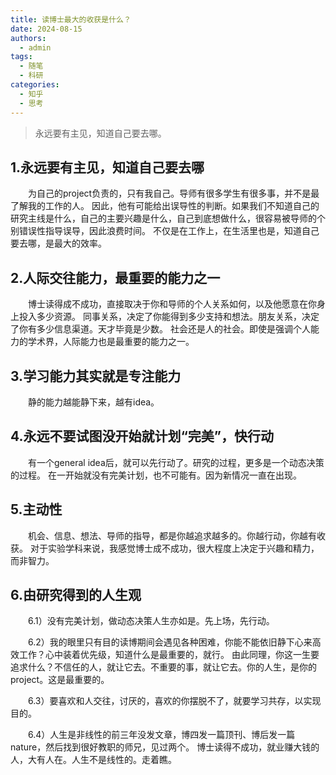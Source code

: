 ```yaml
---
title: 读博士最大的收获是什么？
date: 2024-08-15
authors:
  - admin
tags:
  - 随笔
  - 科研
categories:
  - 知乎
  - 思考
---
```


> 永远要有主见，知道自己要去哪。                             

<!--more-->
## 1.永远要有主见，知道自己要去哪
&emsp;&emsp;为自己的project负责的，只有我自己。导师有很多学生有很多事，并不是最了解我的工作的人。
因此，他有可能给出误导性的判断。如果我们不知道自己的研究主线是什么，自己的主要兴趣是什么，自己到底想做什么，很容易被导师的个别错误性指导误导，因此浪费时间。
不仅是在工作上，在生活里也是，知道自己要去哪，是最大的效率。

## 2.人际交往能力，最重要的能力之一
&emsp;&emsp;博士读得成不成功，直接取决于你和导师的个人关系如何，以及他愿意在你身上投入多少资源。
同事关系，决定了你能得到多少支持和想法。朋友关系，决定了你有多少信息渠道。天才毕竟是少数。
社会还是人的社会。即使是强调个人能力的学术界，人际能力也是最重要的能力之一。

## 3.学习能力其实就是专注能力
&emsp;&emsp;静的能力越能静下来，越有idea。

## 4.永远不要试图没开始就计划“完美”，快行动

&emsp;&emsp;有一个general idea后，就可以先行动了。研究的过程，更多是一个动态决策的过程。
在一开始就没有完美计划，也不可能有。因为新情况一直在出现。

## 5.主动性

&emsp;&emsp;机会、信息、想法、导师的指导，都是你越追求越多的。你越行动，你越有收获。
对于实验学科来说，我感觉博士成不成功，很大程度上决定于兴趣和精力，而非智力。

## 6.由研究得到的人生观

&emsp;&emsp;6.1）没有完美计划，做动态决策人生亦如是。先上场，先行动。

&emsp;&emsp;6.2）我的眼里只有目的读博期间会遇见各种困难，你能不能依旧静下心来高效工作？心中装着优先级，知道什么是最重要的，就行。
由此同理，你这一生要追求什么？不信任的人，就让它去。不重要的事，就让它去。你的人生，是你的project。这是最重要的。

&emsp;&emsp;6.3）要喜欢和人交往，讨厌的，喜欢的你摆脱不了，就要学习共存，以实现目的。

&emsp;&emsp;6.4）人生是非线性的前三年没发文章，博四发一篇顶刊、博后发一篇nature，然后找到很好教职的师兄，见过两个。
博士读得不成功，就业赚大钱的人，大有人在。人生不是线性的。走着瞧。





